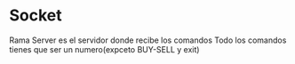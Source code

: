 # Socket
Rama Server es el servidor donde recibe los comandos 
Todo los comandos tienes que ser un numero(expceto BUY-SELL y exit)
